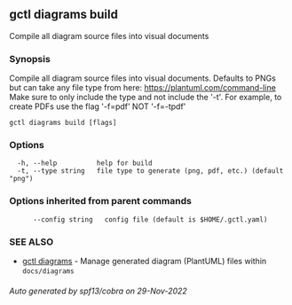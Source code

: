 ## gctl diagrams build

Compile all diagram source files into visual documents

### Synopsis

Compile all diagram source files into visual documents.
Defaults to PNGs but can take any file type from here: https://plantuml.com/command-line
Make sure to only include the type and not include the '-t'. For example, to create
PDFs use the flag '-f=pdf' NOT '-f=-tpdf'

```
gctl diagrams build [flags]
```

### Options

```
  -h, --help          help for build
  -t, --type string   file type to generate (png, pdf, etc.) (default "png")
```

### Options inherited from parent commands

```
      --config string   config file (default is $HOME/.gctl.yaml)
```

### SEE ALSO

* [gctl diagrams](gctl_diagrams.md)	 - Manage generated diagram (PlantUML) files within `docs/diagrams`

###### Auto generated by spf13/cobra on 29-Nov-2022
